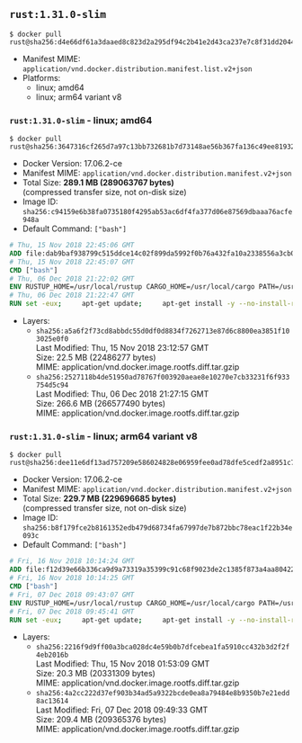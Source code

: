 ## `rust:1.31.0-slim`

```console
$ docker pull rust@sha256:d4e66df61a3daaed8c823d2a295df94c2b41e2d43ca237e7c8f31dd20442a17d
```

-	Manifest MIME: `application/vnd.docker.distribution.manifest.list.v2+json`
-	Platforms:
	-	linux; amd64
	-	linux; arm64 variant v8

### `rust:1.31.0-slim` - linux; amd64

```console
$ docker pull rust@sha256:3647316cf265d7a97c13bb732681b7d73148ae56b367fa136c49ee819326c7cc
```

-	Docker Version: 17.06.2-ce
-	Manifest MIME: `application/vnd.docker.distribution.manifest.v2+json`
-	Total Size: **289.1 MB (289063767 bytes)**  
	(compressed transfer size, not on-disk size)
-	Image ID: `sha256:c94159e6b38fa0735180f4295ab53ac6df4fa377d06e87569dbaaa76acfe948a`
-	Default Command: `["bash"]`

```dockerfile
# Thu, 15 Nov 2018 22:45:06 GMT
ADD file:dab9baf938799c515ddce14c02f899da5992f0b76a432fa10a2338556a3cb04f in / 
# Thu, 15 Nov 2018 22:45:07 GMT
CMD ["bash"]
# Thu, 06 Dec 2018 21:22:02 GMT
ENV RUSTUP_HOME=/usr/local/rustup CARGO_HOME=/usr/local/cargo PATH=/usr/local/cargo/bin:/usr/local/sbin:/usr/local/bin:/usr/sbin:/usr/bin:/sbin:/bin RUST_VERSION=1.31.0
# Thu, 06 Dec 2018 21:22:47 GMT
RUN set -eux;     apt-get update;     apt-get install -y --no-install-recommends         ca-certificates         gcc         libc6-dev         wget         ;     dpkgArch="$(dpkg --print-architecture)";     case "${dpkgArch##*-}" in         amd64) rustArch='x86_64-unknown-linux-gnu'; rustupSha256='02c0464459b2f88ce99f927b14f6aa4d09c96b9eb6e57808d6c567edce66260a' ;;         armhf) rustArch='armv7-unknown-linux-gnueabihf'; rustupSha256='c7a3094b5e81974a5f752c3d6d78f0202e9ee45962140167880a2e0fe5bb3eb7' ;;         arm64) rustArch='aarch64-unknown-linux-gnu'; rustupSha256='d1d6ca6c91fa5c22a53f9c7a79dbc49ac2c9056e2d74636e8f091310f157e351' ;;         i386) rustArch='i686-unknown-linux-gnu'; rustupSha256='63dd42cdc70b9b026a86d514be4392ab24110ae4537285b5d04e98cdc2cf27d1' ;;         *) echo >&2 "unsupported architecture: ${dpkgArch}"; exit 1 ;;     esac;     url="https://static.rust-lang.org/rustup/archive/1.15.0/${rustArch}/rustup-init";     wget "$url";     echo "${rustupSha256} *rustup-init" | sha256sum -c -;     chmod +x rustup-init;     ./rustup-init -y --no-modify-path --default-toolchain $RUST_VERSION;     rm rustup-init;     chmod -R a+w $RUSTUP_HOME $CARGO_HOME;     rustup --version;     cargo --version;     rustc --version;     apt-get remove -y --auto-remove         wget         ;     rm -rf /var/lib/apt/lists/*;
```

-	Layers:
	-	`sha256:a5a6f2f73cd8abbdc55d0df0d8834f7262713e87d6c8800ea3851f103025e0f0`  
		Last Modified: Thu, 15 Nov 2018 23:12:57 GMT  
		Size: 22.5 MB (22486277 bytes)  
		MIME: application/vnd.docker.image.rootfs.diff.tar.gzip
	-	`sha256:2527118b4de51950ad78767f003920aeae8e10270e7cb33231f6f933754d5c94`  
		Last Modified: Thu, 06 Dec 2018 21:27:15 GMT  
		Size: 266.6 MB (266577490 bytes)  
		MIME: application/vnd.docker.image.rootfs.diff.tar.gzip

### `rust:1.31.0-slim` - linux; arm64 variant v8

```console
$ docker pull rust@sha256:dee11e6df13ad757209e586024828e06959fee0ad78dfe5cedf2a8951c7130fc
```

-	Docker Version: 17.06.2-ce
-	Manifest MIME: `application/vnd.docker.distribution.manifest.v2+json`
-	Total Size: **229.7 MB (229696685 bytes)**  
	(compressed transfer size, not on-disk size)
-	Image ID: `sha256:b8f179fce2b8161352edb479d68734fa67997de7b872bbc78eac1f22b34e093c`
-	Default Command: `["bash"]`

```dockerfile
# Fri, 16 Nov 2018 10:14:24 GMT
ADD file:f12d39e66b336ca9d9a73319a35399c91c68f9023de2c1385f873a4aa804228b in / 
# Fri, 16 Nov 2018 10:14:25 GMT
CMD ["bash"]
# Fri, 07 Dec 2018 09:43:07 GMT
ENV RUSTUP_HOME=/usr/local/rustup CARGO_HOME=/usr/local/cargo PATH=/usr/local/cargo/bin:/usr/local/sbin:/usr/local/bin:/usr/sbin:/usr/bin:/sbin:/bin RUST_VERSION=1.31.0
# Fri, 07 Dec 2018 09:45:41 GMT
RUN set -eux;     apt-get update;     apt-get install -y --no-install-recommends         ca-certificates         gcc         libc6-dev         wget         ;     dpkgArch="$(dpkg --print-architecture)";     case "${dpkgArch##*-}" in         amd64) rustArch='x86_64-unknown-linux-gnu'; rustupSha256='02c0464459b2f88ce99f927b14f6aa4d09c96b9eb6e57808d6c567edce66260a' ;;         armhf) rustArch='armv7-unknown-linux-gnueabihf'; rustupSha256='c7a3094b5e81974a5f752c3d6d78f0202e9ee45962140167880a2e0fe5bb3eb7' ;;         arm64) rustArch='aarch64-unknown-linux-gnu'; rustupSha256='d1d6ca6c91fa5c22a53f9c7a79dbc49ac2c9056e2d74636e8f091310f157e351' ;;         i386) rustArch='i686-unknown-linux-gnu'; rustupSha256='63dd42cdc70b9b026a86d514be4392ab24110ae4537285b5d04e98cdc2cf27d1' ;;         *) echo >&2 "unsupported architecture: ${dpkgArch}"; exit 1 ;;     esac;     url="https://static.rust-lang.org/rustup/archive/1.15.0/${rustArch}/rustup-init";     wget "$url";     echo "${rustupSha256} *rustup-init" | sha256sum -c -;     chmod +x rustup-init;     ./rustup-init -y --no-modify-path --default-toolchain $RUST_VERSION;     rm rustup-init;     chmod -R a+w $RUSTUP_HOME $CARGO_HOME;     rustup --version;     cargo --version;     rustc --version;     apt-get remove -y --auto-remove         wget         ;     rm -rf /var/lib/apt/lists/*;
```

-	Layers:
	-	`sha256:2216f9d9ff00a3bca028dc4e59b0b7dfcebea1fa5910cc432b3d2f2f4eb2016b`  
		Last Modified: Thu, 15 Nov 2018 01:53:09 GMT  
		Size: 20.3 MB (20331309 bytes)  
		MIME: application/vnd.docker.image.rootfs.diff.tar.gzip
	-	`sha256:4a2cc222d37ef903b34ad5a9322bcde0ea8a79484e8b9350b7e21edd8ac13614`  
		Last Modified: Fri, 07 Dec 2018 09:49:33 GMT  
		Size: 209.4 MB (209365376 bytes)  
		MIME: application/vnd.docker.image.rootfs.diff.tar.gzip
